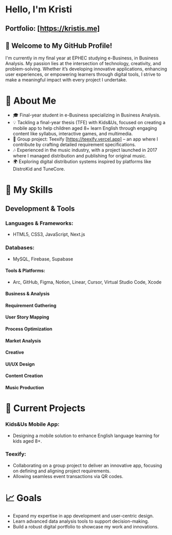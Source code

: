 # Hello, I'm Kristi
## Portfolio: [https://kristis.me]

## 🌟 Welcome to My GitHub Profile!
I'm currently in my final year at EPHEC studying e-Business, in Business Analysis. My passion lies at the intersection of technology, creativity, and problem-solving. Whether it’s developing innovative applications, enhancing user experiences, or empowering learners through digital tools, I strive to make a meaningful impact with every project I undertake.

# 💼 About Me
- 🎓 Final-year student in e-Business specializing in Business Analysis.
- 💡 Tackling a final-year thesis (TFE) with Kids&Us, focused on creating a mobile app to help children aged 8+ learn English through engaging content like syllabus, interactive games, and multimedia.
- 🚀 Group project: Teexify [https://teexify.vercel.app] – an app where I contribute by crafting detailed requirement specifications.
- 🎶 Experienced in the music industry, with a project launched in 2017 where I managed distribution and publishing for original music.
- 🌍 Exploring digital distribution systems inspired by platforms like DistroKid and TuneCore.
# 🔧 My Skills
## Development & Tools
### Languages & Frameworks:
- HTML5, CSS3, JavaScript, Next.js
### Databases:
- MySQL, Firebase, Supabase
#### Tools & Platforms:
- Arc, GitHub, Figma, Notion, Linear, Cursor, Virtual Studio Code, Xcode
#### Business & Analysis
#### Requirement Gathering
#### User Story Mapping
#### Process Optimization
#### Market Analysis
#### Creative
#### UI/UX Design
#### Content Creation
#### Music Production
# 🚀 Current Projects
### Kids&Us Mobile App:
- Designing a mobile solution to enhance English language learning for kids aged 8+.
### Teexify:
- Collaborating on a group project to deliver an innovative app, focusing on defining and aligning project requirements.
- Allowing seamless event transactions via QR codes.
# 📈 Goals
- Expand my expertise in app development and user-centric design.
- Learn advanced data analysis tools to support decision-making.
- Build a robust digital portfolio to showcase my work and innovations.

